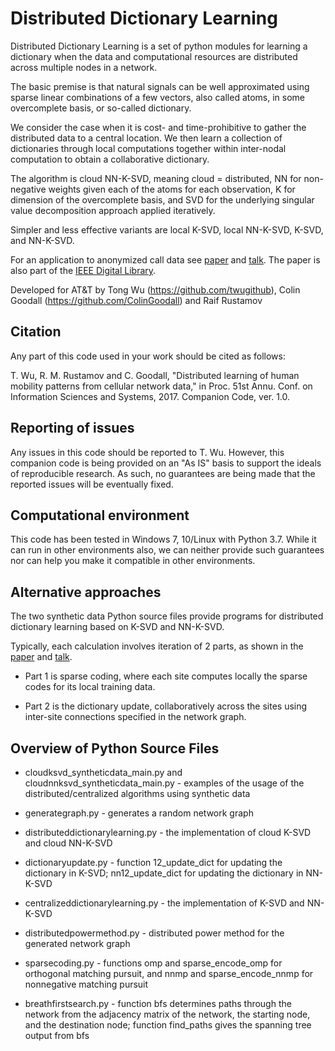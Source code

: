 # Distributed Dictionary Learning

Distributed Dictionary Learning is a set of python modules for learning a dictionary when
the data and computational resources are distributed across multiple nodes in a network.

The basic premise is that natural signals can be well approximated using sparse linear combinations
of a few vectors, also called atoms, in some overcomplete basis, or so-called dictionary.

We consider the case when it is cost- and time-prohibitive to gather the distributed data
to a central location. We then learn a collection of dictionaries through local computations
together within inter-nodal computation to obtain a collaborative dictionary.

The algorithm is cloud NN-K-SVD, meaning cloud = distributed, NN for non-negative weights
given each of the atoms for each observation, K for dimension of the overcomplete basis, and
SVD for the underlying singular value decomposition approach applied iteratively.

Simpler and less effective variants are local K-SVD, local NN-K-SVD, K-SVD, and NN-K-SVD.

For an application to anonymized call data see [paper] and [talk].
The paper is also part of the [IEEE Digital Library].

[IEEE Digital Library]: https://ieeexplore.ieee.org/document/7926085
[paper]: https://github.com/att/Distributed-Dictionary-Learning/blob/master/CISS2017_Proceedings.pdf
[talk]: https://github.com/att/Distributed-Dictionary-Learning/blob/master/CISS2017_Talk.pdf

Developed for AT&T by Tong Wu (https://github.com/twugithub), Colin Goodall (https://github.com/ColinGoodall) and Raif Rustamov

## Citation
Any part of this code used in your work should be cited as follows:

T. Wu, R. M. Rustamov and C. Goodall, "Distributed learning of human mobility patterns from cellular network data," in Proc. 51st Annu. Conf. on Information Sciences and Systems, 2017. Companion Code, ver. 1.0.

## Reporting of issues
Any issues in this code should be reported to T. Wu. However, this companion code is being provided on an "As IS" basis to support the ideals of reproducible research. As such, no guarantees are being made that the reported issues will be eventually fixed.

## Computational environment
This code has been tested in Windows 7, 10/Linux with Python 3.7. While it can run in other environments also, we can neither provide such guarantees nor can help you make it compatible in other environments.

## Alternative approaches

The two synthetic data Python source files provide programs for distributed dictionary learning based on K-SVD and NN-K-SVD.

Typically, each calculation involves iteration of 2 parts, as shown in the [paper] and [talk].

* Part 1 is sparse coding, where each site computes locally the sparse codes for its local training data.

* Part 2 is the dictionary update, collaboratively across the sites using inter-site connections specified in the network graph.

## Overview of Python Source Files

* cloudksvd_syntheticdata_main.py and cloudnnksvd_syntheticdata_main.py - examples of the usage of the distributed/centralized algorithms using synthetic data

* generategraph.py - generates a random network graph

* distributeddictionarylearning.py - the implementation of cloud K-SVD and cloud NN-K-SVD

* dictionaryupdate.py - function 12_update_dict for updating the dictionary in K-SVD; nn12_update_dict for updating the dictionary in NN-K-SVD

* centralizeddictionarylearning.py - the implementation of K-SVD and NN-K-SVD

* distributedpowermethod.py - distributed power method for the generated network graph

* sparsecoding.py - functions omp and sparse_encode_omp for orthogonal matching pursuit, and nnmp and sparse_encode_nnmp for nonnegative matching pursuit

* breathfirstsearch.py - function bfs determines paths through the network from the adjacency matrix of the network, the starting node, and the destination node; function find_paths gives the spanning tree output from bfs

